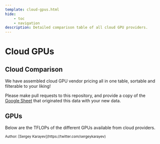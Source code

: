 ```yaml
---
template: cloud-gpus.html
hide:
    - toc
    - navigation
description: Detailed comparison table of all cloud GPU providers.
---
```


# Cloud GPUs


## Cloud Comparison

We have assembled cloud GPU vendor pricing all in one table, sortable and filterable to your liking!

Please make pull requests to this repository, and provide a copy of the [Google Sheet](https://docs.google.com/spreadsheets/d/1nyMIbl0FzJfKpx6BjnDrX2ABIbgaSXQHBwBL5Us0KRw/edit?usp=sharing) that originated this data with your new data.

<div id="cloud-table"></div>

## GPUs

Below are the TFLOPs of the different GPUs available from cloud providers.

<div id="gpus-table"></div>

<small>
    Author: [Sergey Karayev](https://twitter.com/sergeykarayev)
</small>

<script>
// The data is originally in a Google Spreadsheet which is downloaded through
// https://opensheet.elk.sh/1nyMIbl0FzJfKpx6BjnDrX2ABIbgaSXQHBwBL5Us0KRw/cloud
// and
// https://opensheet.elk.sh/1nyMIbl0FzJfKpx6BjnDrX2ABIbgaSXQHBwBL5Us0KRw/gpus

const data = fetch("/cloud-gpus.json").then((res) => res.json()).then((data) => {
    const cloud = new Handsontable(document.getElementById('cloud-table'), {
        data: data['cloud'],
        licenseKey: "non-commercial-and-evaluation",
        colHeaders: Object.keys(data['cloud'][0]),
        dropdownMenu: true,
        multiColumnSorting: true,
        filters: true,
        width: 'auto',
        height: 'auto',
        hiddenColumns: true,
        manualColumnResize: true,
      }
    );
    const gpus = new Handsontable(document.getElementById('gpus-table'), {
        data: data['gpus'],
        licenseKey: "non-commercial-and-evaluation",
        colHeaders: Object.keys(data['gpus'][0]),
        dropdownMenu: true,
        multiColumnSorting: true,
        filters: true,
        width: 'auto',
        height: 'auto',
        readOnly: true,
      }
    );
    return true;
});
</script>
